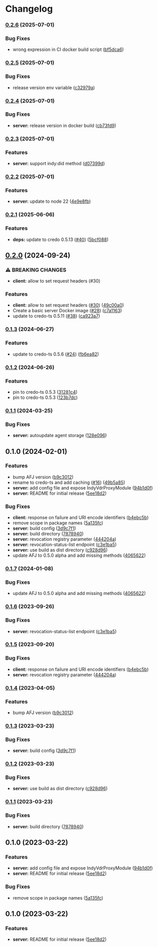 # Changelog

### [0.2.6](https://www.github.com/2060-io/credo-ts-indy-vdr-proxy/compare/credo-ts-indy-vdr-proxy-server-v0.2.5...credo-ts-indy-vdr-proxy-server-v0.2.6) (2025-07-01)


### Bug Fixes

* wrong expression in CI docker build script ([bf5dca6](https://www.github.com/2060-io/credo-ts-indy-vdr-proxy/commit/bf5dca629625c93b8c03fd9b7eeeb9ddccb4d8da))

### [0.2.5](https://www.github.com/2060-io/credo-ts-indy-vdr-proxy/compare/credo-ts-indy-vdr-proxy-server-v0.2.4...credo-ts-indy-vdr-proxy-server-v0.2.5) (2025-07-01)


### Bug Fixes

* release version env variable ([c32979a](https://www.github.com/2060-io/credo-ts-indy-vdr-proxy/commit/c32979a9bd3f9fcae119b1c926b454731ec44710))

### [0.2.4](https://www.github.com/2060-io/credo-ts-indy-vdr-proxy/compare/credo-ts-indy-vdr-proxy-server-v0.2.3...credo-ts-indy-vdr-proxy-server-v0.2.4) (2025-07-01)


### Bug Fixes

* **server:** release version in docker build ([cb73fd9](https://www.github.com/2060-io/credo-ts-indy-vdr-proxy/commit/cb73fd9f8caa7b46d2cf5480d5cf6d8f0f4789bd))

### [0.2.3](https://www.github.com/2060-io/credo-ts-indy-vdr-proxy/compare/credo-ts-indy-vdr-proxy-server-v0.2.2...credo-ts-indy-vdr-proxy-server-v0.2.3) (2025-07-01)


### Features

* **server:** support indy:did method ([d07399d](https://www.github.com/2060-io/credo-ts-indy-vdr-proxy/commit/d07399def6e02aadbf7940fb6f0b288f653ce0e0))

### [0.2.2](https://www.github.com/2060-io/credo-ts-indy-vdr-proxy/compare/credo-ts-indy-vdr-proxy-server-v0.2.1...credo-ts-indy-vdr-proxy-server-v0.2.2) (2025-07-01)


### Features

* **server:** update to node 22 ([4e9e8fb](https://www.github.com/2060-io/credo-ts-indy-vdr-proxy/commit/4e9e8fbc639e30de650f73f48580c4d50e5446c2))

### [0.2.1](https://www.github.com/2060-io/credo-ts-indy-vdr-proxy/compare/credo-ts-indy-vdr-proxy-server-v0.2.0...credo-ts-indy-vdr-proxy-server-v0.2.1) (2025-06-06)


### Features

* **deps:** update to credo 0.5.13 ([#40](https://www.github.com/2060-io/credo-ts-indy-vdr-proxy/issues/40)) ([5bcf088](https://www.github.com/2060-io/credo-ts-indy-vdr-proxy/commit/5bcf0882cf306c42049aaa12dc6db012e3ebba95))

## [0.2.0](https://www.github.com/2060-io/credo-ts-indy-vdr-proxy/compare/credo-ts-indy-vdr-proxy-server-v0.1.3...credo-ts-indy-vdr-proxy-server-v0.2.0) (2024-09-24)


### ⚠ BREAKING CHANGES

* **client:** allow to set request headers (#30)

### Features

* **client:** allow to set request headers ([#30](https://www.github.com/2060-io/credo-ts-indy-vdr-proxy/issues/30)) ([49c00a0](https://www.github.com/2060-io/credo-ts-indy-vdr-proxy/commit/49c00a035285f9c9a596fbe6db500c8e547ffc9b))
* Create a basic server Docker image ([#28](https://www.github.com/2060-io/credo-ts-indy-vdr-proxy/issues/28)) ([c7a1163](https://www.github.com/2060-io/credo-ts-indy-vdr-proxy/commit/c7a1163134fb5a46da33c952622b3c18194d817c))
* update to credo-ts 0.5.11 ([#38](https://www.github.com/2060-io/credo-ts-indy-vdr-proxy/issues/38)) ([ca923a7](https://www.github.com/2060-io/credo-ts-indy-vdr-proxy/commit/ca923a732a0e21db8baf709015a007ce3a0620ec))

### [0.1.3](https://www.github.com/2060-io/credo-ts-indy-vdr-proxy/compare/credo-ts-indy-vdr-proxy-server-v0.1.2...credo-ts-indy-vdr-proxy-server-v0.1.3) (2024-06-27)


### Features

* update to credo-ts 0.5.6 ([#24](https://www.github.com/2060-io/credo-ts-indy-vdr-proxy/issues/24)) ([fb6ea82](https://www.github.com/2060-io/credo-ts-indy-vdr-proxy/commit/fb6ea8226a52792902bcfa6f5fda66ca5a9a41a9))

### [0.1.2](https://www.github.com/2060-io/credo-ts-indy-vdr-proxy/compare/credo-ts-indy-vdr-proxy-server-v0.1.1...credo-ts-indy-vdr-proxy-server-v0.1.2) (2024-06-26)


### Features

* pin to credo-ts 0.5.3 ([31281c4](https://www.github.com/2060-io/credo-ts-indy-vdr-proxy/commit/31281c48b2e851e8ec665b9ec5999e5e4a92c6cc))
* pin to credo-ts 0.5.3 ([123b7dc](https://www.github.com/2060-io/credo-ts-indy-vdr-proxy/commit/123b7dc56a22ae019fe69bedb6ebcf71f4e26e80))

### [0.1.1](https://www.github.com/2060-io/credo-ts-indy-vdr-proxy/compare/credo-ts-indy-vdr-proxy-server-v0.1.0...credo-ts-indy-vdr-proxy-server-v0.1.1) (2024-03-25)

### Bug Fixes

- **server:** autoupdate agent storage ([128e096](https://www.github.com/2060-io/credo-ts-indy-vdr-proxy/commit/128e096fa9cff5bf7385277319788afbbed2eb18))

## 0.1.0 (2024-02-01)

### Features

- bump AFJ version ([b9c3012](https://www.github.com/2060-io/credo-ts-indy-vdr-proxy/commit/b9c301243be0221ee56563ae999ca96399fe9214))
- rename to credo-ts and add caching ([#16](https://www.github.com/2060-io/credo-ts-indy-vdr-proxy/issues/16)) ([49b5a85](https://www.github.com/2060-io/credo-ts-indy-vdr-proxy/commit/49b5a853b1cfed89631892a7f57b7af3e8506898))
- **server:** add config file and expose IndyVdrProxyModule ([94b1d0f](https://www.github.com/2060-io/credo-ts-indy-vdr-proxy/commit/94b1d0f756586fb1806b8bbfbb36ed66f4f27176))
- **server:** README for initial release ([5ee18d2](https://www.github.com/2060-io/credo-ts-indy-vdr-proxy/commit/5ee18d20fdc63a3d984a20000ff38d9893387350))

### Bug Fixes

- **client:** response on failure and URI encode identifiers ([b4ebc5b](https://www.github.com/2060-io/credo-ts-indy-vdr-proxy/commit/b4ebc5b8e3a58b7202bce843a54d9bc00afaddb5))
- remove scope in package names ([5a135fc](https://www.github.com/2060-io/credo-ts-indy-vdr-proxy/commit/5a135fcdff4c129d1bfdf03e99461809d123352b))
- **server:** build config ([3d9c7f1](https://www.github.com/2060-io/credo-ts-indy-vdr-proxy/commit/3d9c7f1711a07151219d01b43e1d38288982999e))
- **server:** build directory ([7878940](https://www.github.com/2060-io/credo-ts-indy-vdr-proxy/commit/7878940360fc9eda28bcbd0950ae069edd44a4b0))
- **server:** revocation registry parameter ([444204a](https://www.github.com/2060-io/credo-ts-indy-vdr-proxy/commit/444204ae461527f71bb9f0630050bb0b56f45c25))
- **server:** revocation-status-list endpoint ([c3e1ba5](https://www.github.com/2060-io/credo-ts-indy-vdr-proxy/commit/c3e1ba5dbb03d5b6cab18b2d43d375102dcf6254))
- **server:** use build as dist directory ([c928d96](https://www.github.com/2060-io/credo-ts-indy-vdr-proxy/commit/c928d960e36d10092c5b33e319c78d46fb80bb62))
- update AFJ to 0.5.0 alpha and add missing methods ([4065622](https://www.github.com/2060-io/credo-ts-indy-vdr-proxy/commit/406562253b6142f0b012dddc7fbe066f0b862413))

### [0.1.7](https://www.github.com/2060-io/aries-javascript-indy-vdr-proxy/compare/aries-framework-indy-vdr-proxy-server-v0.1.6...aries-framework-indy-vdr-proxy-server-v0.1.7) (2024-01-08)

### Bug Fixes

- update AFJ to 0.5.0 alpha and add missing methods ([4065622](https://www.github.com/2060-io/aries-javascript-indy-vdr-proxy/commit/406562253b6142f0b012dddc7fbe066f0b862413))

### [0.1.6](https://www.github.com/2060-io/aries-javascript-indy-vdr-proxy/compare/aries-framework-indy-vdr-proxy-server-v0.1.5...aries-framework-indy-vdr-proxy-server-v0.1.6) (2023-09-26)

### Bug Fixes

- **server:** revocation-status-list endpoint ([c3e1ba5](https://www.github.com/2060-io/aries-javascript-indy-vdr-proxy/commit/c3e1ba5dbb03d5b6cab18b2d43d375102dcf6254))

### [0.1.5](https://www.github.com/2060-io/aries-javascript-indy-vdr-proxy/compare/aries-framework-indy-vdr-proxy-server-v0.1.4...aries-framework-indy-vdr-proxy-server-v0.1.5) (2023-09-20)

### Bug Fixes

- **client:** response on failure and URI encode identifiers ([b4ebc5b](https://www.github.com/2060-io/aries-javascript-indy-vdr-proxy/commit/b4ebc5b8e3a58b7202bce843a54d9bc00afaddb5))
- **server:** revocation registry parameter ([444204a](https://www.github.com/2060-io/aries-javascript-indy-vdr-proxy/commit/444204ae461527f71bb9f0630050bb0b56f45c25))

### [0.1.4](https://www.github.com/2060-io/aries-javascript-indy-vdr-proxy/compare/aries-framework-indy-vdr-proxy-server-v0.1.3...aries-framework-indy-vdr-proxy-server-v0.1.4) (2023-04-05)

### Features

- bump AFJ version ([b9c3012](https://www.github.com/2060-io/aries-javascript-indy-vdr-proxy/commit/b9c301243be0221ee56563ae999ca96399fe9214))

### [0.1.3](https://www.github.com/2060-io/aries-javascript-indy-vdr-proxy/compare/aries-framework-indy-vdr-proxy-server-v0.1.2...aries-framework-indy-vdr-proxy-server-v0.1.3) (2023-03-23)

### Bug Fixes

- **server:** build config ([3d9c7f1](https://www.github.com/2060-io/aries-javascript-indy-vdr-proxy/commit/3d9c7f1711a07151219d01b43e1d38288982999e))

### [0.1.2](https://www.github.com/2060-io/aries-javascript-indy-vdr-proxy/compare/aries-framework-indy-vdr-proxy-server-v0.1.1...aries-framework-indy-vdr-proxy-server-v0.1.2) (2023-03-23)

### Bug Fixes

- **server:** use build as dist directory ([c928d96](https://www.github.com/2060-io/aries-javascript-indy-vdr-proxy/commit/c928d960e36d10092c5b33e319c78d46fb80bb62))

### [0.1.1](https://www.github.com/2060-io/aries-javascript-indy-vdr-proxy/compare/aries-framework-indy-vdr-proxy-server-v0.1.0...aries-framework-indy-vdr-proxy-server-v0.1.1) (2023-03-23)

### Bug Fixes

- **server:** build directory ([7878940](https://www.github.com/2060-io/aries-javascript-indy-vdr-proxy/commit/7878940360fc9eda28bcbd0950ae069edd44a4b0))

## 0.1.0 (2023-03-22)

### Features

- **server:** add config file and expose IndyVdrProxyModule ([94b1d0f](https://www.github.com/2060-io/aries-javascript-indy-vdr-proxy/commit/94b1d0f756586fb1806b8bbfbb36ed66f4f27176))
- **server:** README for initial release ([5ee18d2](https://www.github.com/2060-io/aries-javascript-indy-vdr-proxy/commit/5ee18d20fdc63a3d984a20000ff38d9893387350))

### Bug Fixes

- remove scope in package names ([5a135fc](https://www.github.com/2060-io/aries-javascript-indy-vdr-proxy/commit/5a135fcdff4c129d1bfdf03e99461809d123352b))

## 0.1.0 (2023-03-22)

### Features

- **server:** README for initial release ([5ee18d2](https://www.github.com/2060-io/aries-javascript-indy-vdr-proxy/commit/5ee18d20fdc63a3d984a20000ff38d9893387350))
